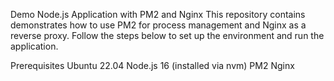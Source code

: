 Demo Node.js Application with PM2 and Nginx
This repository contains demonstrates how to use PM2 for process management and Nginx as a reverse proxy. Follow the steps below to set up the environment and run the application.

Prerequisites
Ubuntu 22.04
Node.js 16 (installed via nvm)
PM2
Nginx
